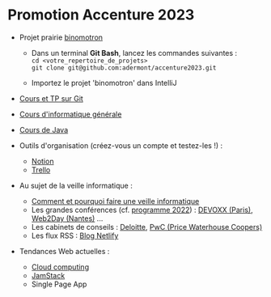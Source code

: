 # Promotion Accenture 2023

- Projet prairie [binomotron](https://github.com/adermont/accenture2023/tree/main/binomotron)

   - Dans un terminal **Git Bash**, lancez les commandes suivantes :  
   `cd <votre_repertoire_de_projets>`  
   `git clone git@github.com:adermont/accenture2023.git`  
   
   - Importez le projet 'binomotron' dans IntelliJ

- [Cours et TP sur Git](https://github.com/adermont/cours/blob/main/git/cours_git.md)

- [Cours d'informatique générale](https://github.com/adermont/accenture2023/tree/main/informatique)

- [Cours de Java](https://github.com/adermont/cours/tree/main/java)

- Outils d'organisation (créez-vous un compte et testez-les !) :

   - [Notion](https://www.notion.so/fr-fr)  
   - [Trello](https://trello.com/fr)  

- Au sujet de la veille informatique :

   - [Comment et pourquoi faire une veille informatique](https://www.tech2tech.fr/pourquoi-et-comment-faire-sa-veille-informatique-technologique/)  
   - Les grandes conférences (cf. [programme 2022](https://blog.link-value.fr/principales-conferences-tech-2022-417cd9fae864)) : [DEVOXX (Paris)](https://www.devoxx.fr/), [Web2Day (Nantes)](https://web2day.co/) ...  
   - Les cabinets de conseils : [Deloitte](https://www2.deloitte.com/fr/fr/services/consulting/customer-and-marketing.html?icid=wn_deloitte-digital), [PwC (Price Waterhouse Coopers)](https://store.pwc.fr/fr/publications)
   - Les flux RSS : [Blog Netlify](https://www.netlify.com/blog/)  

- Tendances Web actuelles : 
   - [Cloud computing](https://www.mygreatlearning.com/blog/top-blogs-to-follow-and-learn-cloud-computing/)  
   - [JamStack](https://www.netlify.com/blog/jamstack-trend-predictions-2023/)  
   - Single Page App